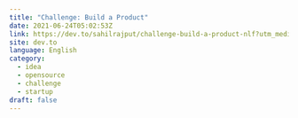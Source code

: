 ```yaml
---
title: "Challenge: Build a Product"
date: 2021-06-24T05:02:53Z
link: https://dev.to/sahilrajput/challenge-build-a-product-nlf?utm_medium=RSS&utm_source=news.12bit.vn
site: dev.to
language: English
category:
  - idea
  - opensource
  - challenge
  - startup
draft: false
---
```


